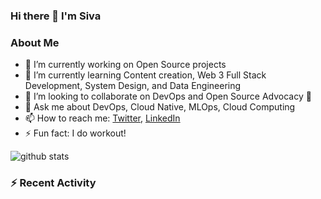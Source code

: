 ### Hi there 👋 I'm Siva

<!--
**sivanaikk/sivanaikk** is a ✨ _special_ ✨ repository because its `README.md` (this file) appears on your GitHub profile.

Here are some ideas to get you started:
-->

### About Me
- 🔭 I’m currently working on Open Source projects
- 🌱 I’m currently learning Content creation, Web 3 Full Stack Development, System Design, and Data Engineering 
- 👯 I’m looking to collaborate on DevOps and Open Source Advocacy 🥑  
- 💬 Ask me about DevOps, Cloud Native, MLOps, Cloud Computing
- 📫 How to reach me: [Twitter](https://twitter.com/sivanaikk), [LinkedIn](https://LinkedIn.com/sivanaik)
- ⚡ Fun fact: I do workout!

![github stats](https://github-readme-stats.vercel.app/api?username=sivanaikk&show_icons=true&theme=transparent)

<!-- ![](https://activity-graph.herokuapp.com/graph?username=sivanaikk&theme=react-dark&hide_border=true) -->
### :zap: Recent Activity

<!--START_SECTION:activity-->